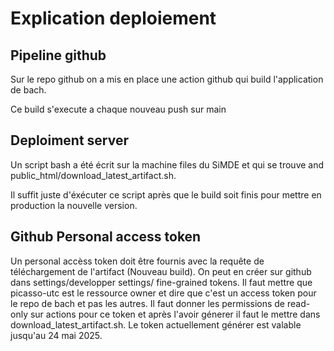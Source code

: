 # Explication deploiement
## Pipeline github
Sur le repo github on a mis en place une action github qui build l'application de bach.

Ce build s'execute a chaque nouveau push sur main

## Deploiment server
Un script bash a été écrit sur la machine files du SiMDE et qui se trouve and public_html/download_latest_artifact.sh.

Il suffit juste d'éxécuter ce script après que le build soit finis pour mettre en production la nouvelle version.

## Github Personal access token
Un personal accèss token doit être fournis avec la requête de téléchargement de l'artifact (Nouveau build). On peut en créer sur github dans settings/developper settings/ fine-grained tokens.
Il faut mettre que picasso-utc est le ressource owner et dire que c'est un access token pour le repo de bach et pas les autres.
Il faut donner les permissions de read-only sur actions pour ce token et après l'avoir génerer il faut le mettre dans download_latest_artifact.sh.
Le token actuellement générer est valable jusqu'au 24 mai 2025.
